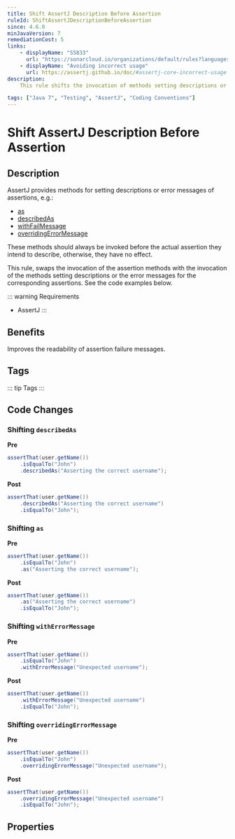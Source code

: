 ```yaml
---
title: Shift AssertJ Description Before Assertion
ruleId: ShiftAssertJDescriptionBeforeAssertion
since: 4.6.0
minJavaVersion: 7
remediationCost: 5
links:
    - displayName: "S5833"
      url: "https://sonarcloud.io/organizations/default/rules?languages=java&open=java%3AS5833&q=S5833"
    - displayName: "Avoiding incorrect usage"
      url: https://assertj.github.io/doc/#assertj-core-incorrect-usage
description:
    This rule shifts the invocation of methods setting descriptions or error messages before the invocations of the actual assertions they intend to describe. 

tags: ["Java 7", "Testing", "AssertJ", "Coding Conventions"]
---
```


# Shift AssertJ Description Before Assertion

## Description

AssertJ provides methods for setting descriptions or error messages of assertions, e.g.:
* [as](https://www.javadoc.io/doc/org.assertj/assertj-core/3.2.0/org/assertj/core/api/Descriptable.html#as-java.lang.String-java.lang.Object...-)
* [describedAs](https://www.javadoc.io/doc/org.assertj/assertj-core/3.2.0/org/assertj/core/api/Descriptable.html#describedAs-java.lang.String-java.lang.Object...-)
* [withFailMessage](https://javadoc.io/doc/org.assertj/assertj-core/2.3.0/org/assertj/core/api/AbstractAssert.html#withFailMessage(java.lang.String,%20java.lang.Object...)) 
* [overridingErrorMessage](https://javadoc.io/doc/org.assertj/assertj-core/2.3.0/org/assertj/core/api/AbstractAssert.html#overridingErrorMessage(java.lang.String,%20java.lang.Object...))

These methods should always be invoked before the actual assertion they intend to describe, otherwise, they have no effect. 

This rule, swaps the invocation of the assertion methods with the invocation of the methods setting descriptions or the error messages for the corresponding assertions.
See the code examples below.  

::: warning Requirements
* AssertJ
:::

## Benefits

Improves the readability of assertion failure messages. 

## Tags

::: tip Tags
<TagLinks />
:::

## Code Changes

### Shifting `describedAs`

__Pre__
```java
assertThat(user.getName())
    .isEqualTo("John")
    .describedAs("Asserting the correct username");
```

__Post__
```java
assertThat(user.getName())
    .describedAs("Asserting the correct username")
    .isEqualTo("John");
```

### Shifting `as`

__Pre__
```java
assertThat(user.getName())
    .isEqualTo("John")
    .as("Asserting the correct username");
```

__Post__
```java
assertThat(user.getName())
    .as("Asserting the correct username")
    .isEqualTo("John");
```

### Shifting `withErrorMessage`

__Pre__
```java
assertThat(user.getName())
    .isEqualTo("John")
    .withErrorMessage("Unexpected username");
```

__Post__
```java
assertThat(user.getName())
    .withErrorMessage("Unexpected username")
    .isEqualTo("John");
```

### Shifting `overridingErrorMessage`

__Pre__
```java
assertThat(user.getName())
    .isEqualTo("John")
    .overridingErrorMessage("Unexpected username");
```

__Post__
```java
assertThat(user.getName())
    .overridingErrorMessage("Unexpected username")
    .isEqualTo("John");
```

<VersionNotice />

## Properties

<RuleProperties />
